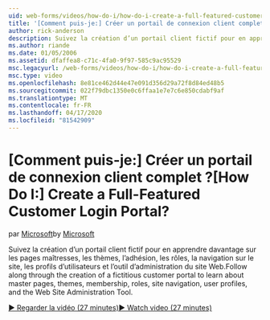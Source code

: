 ```yaml
---
uid: web-forms/videos/how-do-i/how-do-i-create-a-full-featured-customer-login-portal
title: '[Comment puis-je:] Créer un portail de connexion client complet ? | Microsoft Docs'
author: rick-anderson
description: Suivez la création d’un portail client fictif pour en apprendre davantage sur les pages maîtresses, les thèmes, l’adhésion, les rôles, la navigation sur le site, les profils d’utilisateurs, et...
ms.author: riande
ms.date: 01/05/2006
ms.assetid: dfaffea8-c71c-4fa0-9f97-585c9ac95529
msc.legacyurl: /web-forms/videos/how-do-i/how-do-i-create-a-full-featured-customer-login-portal
msc.type: video
ms.openlocfilehash: 8e81ce462d44e47e091d356d29a72f8d84ed48b5
ms.sourcegitcommit: 022f79dbc1350e0c6ffaa1e7e7c6e850cdabf9af
ms.translationtype: MT
ms.contentlocale: fr-FR
ms.lasthandoff: 04/17/2020
ms.locfileid: "81542909"
---
```

# <a name="how-do-i-create-a-full-featured-customer-login-portal"></a><span data-ttu-id="8b149-104">[Comment puis-je:] Créer un portail de connexion client complet ?</span><span class="sxs-lookup"><span data-stu-id="8b149-104">[How Do I:] Create a Full-Featured Customer Login Portal?</span></span>

<span data-ttu-id="8b149-105">par [Microsoft](https://github.com/microsoft)</span><span class="sxs-lookup"><span data-stu-id="8b149-105">by [Microsoft](https://github.com/microsoft)</span></span>

<span data-ttu-id="8b149-106">Suivez la création d’un portail client fictif pour en apprendre davantage sur les pages maîtresses, les thèmes, l’adhésion, les rôles, la navigation sur le site, les profils d’utilisateurs et l’outil d’administration du site Web.</span><span class="sxs-lookup"><span data-stu-id="8b149-106">Follow along through the creation of a fictitious customer portal to learn about master pages, themes, membership, roles, site navigation, user profiles, and the Web Site Administration Tool.</span></span>

[<span data-ttu-id="8b149-107">&#9654; Regarder la vidéo (27 minutes)</span><span class="sxs-lookup"><span data-stu-id="8b149-107">&#9654; Watch video (27 minutes)</span></span>](https://channel9.msdn.com/Blogs/ASP-NET-Site-Videos/how-do-i-create-a-full-featured-customer-login-portal)
